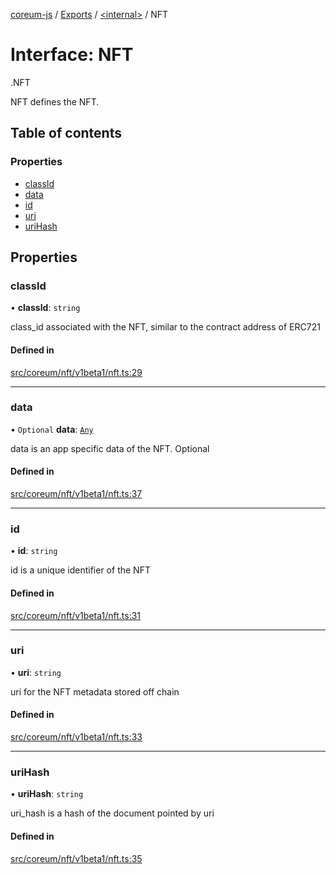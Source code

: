 [coreum-js](../README.md) / [Exports](../modules.md) / [<internal\>](../modules/internal_.md) / NFT

# Interface: NFT

[<internal>](../modules/internal_.md).NFT

NFT defines the NFT.

## Table of contents

### Properties

- [classId](internal_.NFT.md#classid)
- [data](internal_.NFT.md#data)
- [id](internal_.NFT.md#id)
- [uri](internal_.NFT.md#uri)
- [uriHash](internal_.NFT.md#urihash)

## Properties

### classId

• **classId**: `string`

class_id associated with the NFT, similar to the contract address of ERC721

#### Defined in

[src/coreum/nft/v1beta1/nft.ts:29](https://github.com/PyramydLabs/coreum-js/blob/cea84df/src/coreum/nft/v1beta1/nft.ts#L29)

___

### data

• `Optional` **data**: [`Any`](../modules/internal_.md#any)

data is an app specific data of the NFT. Optional

#### Defined in

[src/coreum/nft/v1beta1/nft.ts:37](https://github.com/PyramydLabs/coreum-js/blob/cea84df/src/coreum/nft/v1beta1/nft.ts#L37)

___

### id

• **id**: `string`

id is a unique identifier of the NFT

#### Defined in

[src/coreum/nft/v1beta1/nft.ts:31](https://github.com/PyramydLabs/coreum-js/blob/cea84df/src/coreum/nft/v1beta1/nft.ts#L31)

___

### uri

• **uri**: `string`

uri for the NFT metadata stored off chain

#### Defined in

[src/coreum/nft/v1beta1/nft.ts:33](https://github.com/PyramydLabs/coreum-js/blob/cea84df/src/coreum/nft/v1beta1/nft.ts#L33)

___

### uriHash

• **uriHash**: `string`

uri_hash is a hash of the document pointed by uri

#### Defined in

[src/coreum/nft/v1beta1/nft.ts:35](https://github.com/PyramydLabs/coreum-js/blob/cea84df/src/coreum/nft/v1beta1/nft.ts#L35)
